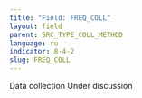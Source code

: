 ```yaml
---
title: "Field: FREQ_COLL"
layout: field
parent: SRC_TYPE_COLL_METHOD
language: ru
indicator: 8-4-2
slug: FREQ_COLL
---
```

Data collection
Under discussion